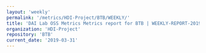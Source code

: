```yaml
---
layout: 'weekly'
permalink: '/metrics/HDI-Project/BTB/WEEKLY/'
title: 'DAI Lab OSS Metrics Metrics report for BTB | WEEKLY-REPORT-2019-03-31'
organization: 'HDI-Project'
repository: 'BTB'
current_date: '2019-03-31'
---
```

